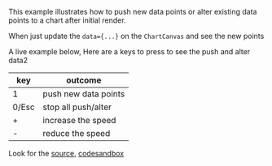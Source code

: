This example illustrates how to push new data points or alter existing data points to a chart after initial render.

When just update the `data={...}` on the `ChartCanvas` and see the new points


A live example below, Here are a keys to press to see the push and alter data2

key   | outcome
----  | -------
1     | push new data points
0/Esc | stop all push/alter
+     | increase the speed
-     | reduce the speed

Look for the [source](https://github.com/alokagr07/react-stock-charts/blob/master/docs/lib/charts/CandleStickChartWithUpdatingData.js), [codesandbox](https://codesandbox.io/s/github/alokagr07/react-stock-charts-examples2/tree/master/examples/CandleStickChartWithUpdatingData)
